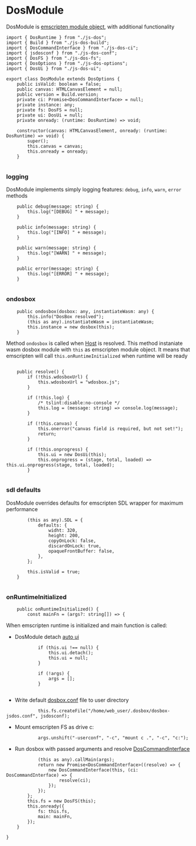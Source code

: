 



# DosModule
DosModule is [emscripten module object](https://kripken.github.io/emscripten-site/docs/api_reference/module.html),
with additional functionality


  

```
import { DosRuntime } from "./js-dos";
import { Build } from "./js-dos-build";
import { DosCommandInterface } from "./js-dos-ci";
import { jsdosconf } from "./js-dos-conf";
import { DosFS } from "./js-dos-fs";
import { DosOptions } from "./js-dos-options";
import { DosUi } from "./js-dos-ui";

export class DosModule extends DosOptions {
    public isValid: boolean = false;
    public canvas: HTMLCanvasElement = null;
    public version = Build.version;
    private ci: Promise<DosCommandInterface> = null;
    private instance: any;
    private fs: DosFS = null;
    private ui: DosUi = null;
    private onready: (runtime: DosRuntime) => void;

    constructor(canvas: HTMLCanvasElement, onready: (runtime: DosRuntime) => void) {
        super();
        this.canvas = canvas;
        this.onready = onready;
    }


```







### logging
DosModule implements simply logging features:
`debug`, `info`, `warn`, `error` methods


  

```
    public debug(message: string) {
        this.log("[DEBUG] " + message);
    }

    public info(message: string) {
        this.log("[INFO] " + message);
    }

    public warn(message: string) {
        this.log("[WARN] " + message);
    }

    public error(message: string) {
        this.log("[ERROR] " + message);
    }


```







### ondosbox


  

```
    public ondosbox(dosbox: any, instantiateWasm: any) {
        this.info("DosBox resolved");
        (this as any).instantiateWasm = instantiateWasm;
        this.instance = new dosbox(this);
    }

```







Method `ondosbox` is called when
[Host](https://js-dos.com/6.22/docs/api/generate.html?page=js-dos-host) is resolved.
This method instaniate wasm dosbox module with `this` as emscripten
module object. It means that emscripten will call
`this.onRuntimeInitialized` when runtime will be ready


  

```

    public resolve() {
        if (!this.wdosboxUrl) {
            this.wdosboxUrl = "wdosbox.js";
        }

        if (!this.log) {
            /* tslint:disable:no-console */
            this.log = (message: string) => console.log(message);
        }

        if (!this.canvas) {
            this.onerror("canvas field is required, but not set!");
            return;
        }

        if (!this.onprogress) {
            this.ui = new DosUi(this);
            this.onprogress = (stage, total, loaded) => this.ui.onprogress(stage, total, loaded);
        }


```







### sdl defaults
DosModule overrides defaults for emscripten SDL wrapper
for maximum performance


  

```
        (this as any).SDL = {
            defaults: {
                widht: 320,
                height: 200,
                copyOnLock: false,
                discardOnLock: true,
                opaqueFrontBuffer: false,
            },
        };

        this.isValid = true;
    }


```







### onRuntimeInitialized


  

```
    public onRuntimeInitialized() {
        const mainFn = (args?: string[]) => {

```







When emscripten runtime is initialized and main
function is called:

* DosModule detach [auto ui](https://js-dos.com/6.22/docs/api/generate.html?page=js-dos-ui)


  

```
            if (this.ui !== null) {
                this.ui.detach();
                this.ui = null;
            }

            if (!args) {
                args = [];
            }


```







* Write default [dosbox.conf](https://js-dos.com/6.22/docs/api/generate.html?page=js-dos-conf)
file to user directory


  

```
            this.fs.createFile("/home/web_user/.dosbox/dosbox-jsdos.conf", jsdosconf);

```







* Mount emscripten FS as drive c:


  

```
            args.unshift("-userconf", "-c", "mount c .", "-c", "c:");

```







* Run dosbox with passed arguments and resolve
[DosCommandInterface](https://js-dos.com/6.22/docs/api/generate.html?page=js-dos-ci)


  

```
            (this as any).callMain(args);
            return new Promise<DosCommandInterface>((resolve) => {
                new DosCommandInterface(this, (ci: DosCommandInterface) => {
                    resolve(ci);
                });
            });
        };
        this.fs = new DosFS(this);
        this.onready({
            fs: this.fs,
            main: mainFn,
        });
    }

}


```




